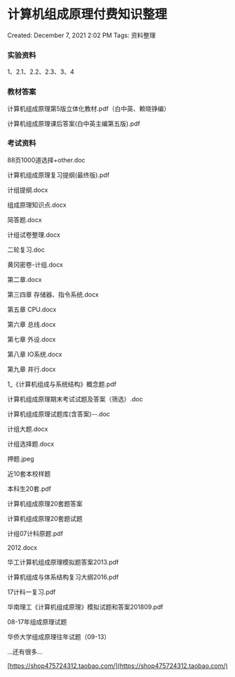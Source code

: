 # 计算机组成原理付费知识整理

Created: December 7, 2021 2:02 PM
Tags: 资料整理

### 实验资料

1、2.1、2.2、2.3、3、4

### 教材答案

计算机组成原理第5版立体化教材.pdf（白中英、赖晓铮编）

计算机组成原理课后答案(白中英主编第五版).pdf

### 考试资料

88页1000道选择+other.doc

计算机组成原理复习提纲(最终版).pdf

计组提纲.docx

组成原理知识点.docx

简答题.docx

计组试卷整理.docx

二轮复习.doc

黄冈密卷-计组.docx

第二章.docx

第三四章 存储器、指令系统.docx

第五章 CPU.docx

第六章 总线.docx

第七章 外设.docx

第八章 IO系统.docx

第九章 并行.docx

1_《计算机组成与系统结构》概念题.pdf

计算机组成原理期末考试试题及答案（筛选）.doc

计算机组成原理试题库(含答案)--.doc

计组大题.docx

计组选择题.docx

押题.jpeg

近10套本校样题

本科生20套.pdf

计算机组成原理20套题答案

计算机组成原理20套题试题

计组07计科原题.pdf

2012.docx

华工计算机组成原理模拟题答案2013.pdf

计算机组成与体系结构复习大纲2016.pdf

17计科一复习.pdf

华南理工《计算机组成原理》模拟试题和答案201809.pdf

08-17年组成原理试题

华侨大学组成原理往年试题（09-13）

...还有很多...

[https://shop475724312.taobao.com/](https://shop475724312.taobao.com/)